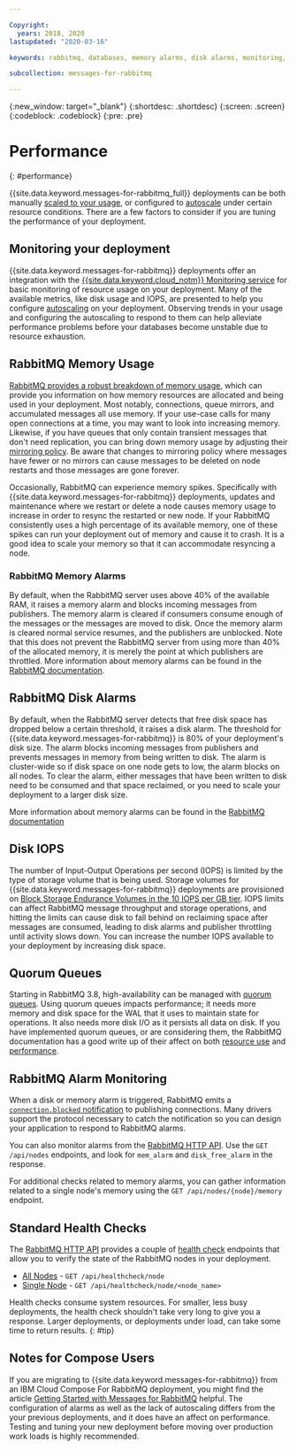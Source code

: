 ```yaml
---

Copyright:
  years: 2018, 2020
lastupdated: "2020-03-16"

keywords: rabbitmq, databases, memory alarms, disk alarms, monitoring, disk I/O

subcollection: messages-for-rabbitmq

---
```


{:new_window: target="_blank"}
{:shortdesc: .shortdesc}
{:screen: .screen}
{:codeblock: .codeblock}
{:pre: .pre}


# Performance
{: #performance}

{{site.data.keyword.messages-for-rabbitmq_full}} deployments can be both manually [scaled to your usage](/docs/messages-for-rabbitmq?topic=messages-for-rabbitmq-resources-scaling), or configured to [autoscale](/docs/messages-for-rabbitmq?topic=messages-for-rabbitmq-autoscaling) under certain resource conditions. There are a few factors to consider if you are tuning the performance of your deployment.

## Monitoring your deployment

{{site.data.keyword.messages-for-rabbitmq}} deployments offer an integration with the [{{site.data.keyword.cloud_notm}} Monitoring service](/docs/messages-for-rabbitmq?topic=messages-for-rabbitmq-sysdig-monitoring) for basic monitoring of resource usage on your deployment. Many of the available metrics, like disk usage and IOPS, are presented to help you configure [autoscaling](/docs/messages-for-rabbitmq?topic=messages-for-rabbitmq-autoscaling) on your deployment. Observing trends in your usage and configuring the autoscaling to respond to them can help alleviate performance problems before your databases become unstable due to resource exhaustion.

## RabbitMQ Memory Usage

[RabbitMQ provides a robust breakdown of memory usage](https://www.rabbitmq.com/memory-use.html#breakdown), which can provide you information on how memory resources are allocated and being used in your deployment. Most notably, connections, queue mirrors, and accumulated messages all use memory. If your use-case calls for many open connections at a time, you may want to look into increasing memory. Likewise, if you have queues that only contain transient messages that don't need replication, you can bring down memory usage by adjusting their [mirroring policy](/docs/messages-for-rabbitmq?topic=messages-for-rabbitmq-high-availability#high-availability-queue-configuration). Be aware that changes to mirroring policy where messages have fewer or no mirrors can cause messages to be deleted on node restarts and those messages are gone forever.

Occasionally, RabbitMQ can experience memory spikes. Specifically with {{site.data.keyword.messages-for-rabbitmq}} deployments, updates and maintenance where we restart or delete a node causes memory usage to increase in order to resync the restarted or new node. If your RabbitMQ consistently uses a high percentage of its available memory, one of these spikes can run your deployment out of memory and cause it to crash. It is a good idea to scale your memory so that it can accommodate resyncing a node.

### RabbitMQ Memory Alarms

By default, when the RabbitMQ server uses above 40% of the available RAM, it raises a memory alarm and blocks incoming messages from publishers. The memory alarm is cleared if consumers consume enough of the messages or the messages are moved to disk. Once the memory alarm is cleared normal service resumes, and the publishers are unblocked. Note that this does not prevent the RabbitMQ server from using more than 40% of the allocated memory, it is merely the point at which publishers are throttled. More information about memory alarms can be found in the [RabbitMQ documentation](https://www.rabbitmq.com/memory.html).

## RabbitMQ Disk Alarms

By default, when the RabbitMQ server detects that free disk space has dropped below a certain threshold, it raises a disk alarm. The threshold for {{site.data.keyword.messages-for-rabbitmq}} is 80% of your deployment's disk size. The alarm blocks incoming messages from publishers and prevents messages in memory from being written to disk. The alarm is cluster-wide so if disk space on one node gets to low, the alarm blocks on all nodes. To clear the alarm, either messages that have been written to disk need to be consumed and that space reclaimed, or you need to scale your deployment to a larger disk size.

More information about memory alarms can be found in the [RabbitMQ documentation](https://www.rabbitmq.com/disk-alarms.html)

## Disk IOPS

The number of Input-Output Operations per second (IOPS) is limited by the type of storage volume that is being used. Storage volumes for {{site.data.keyword.messages-for-rabbitmq}} deployments are provisioned on [Block Storage Endurance Volumes in the 10 IOPS per GB tier](/docs/BlockStorage?topic=BlockStorage-About#provendurance). IOPS limits can affect RabbitMQ message throughput and storage operations, and hitting the limits can cause disk to fall behind on reclaiming space after messages are consumed, leading to disk alarms and publisher throttling until activity slows down. You can increase the number IOPS available to your deployment by increasing disk space.

## Quorum Queues

Starting in RabbitMQ 3.8, high-availability can be managed with [quorum queues](https://www.rabbitmq.com/quorum-queues.html). Using quorum queues impacts performance; it needs more memory and disk space for the WAL that it uses to maintain state for operations. It also needs more disk I/O as it persists all data on disk. If you have implemented quorum queues, or are considering them, the RabbitMQ documentation has a good write up of their affect on both [resource use](https://www.rabbitmq.com/quorum-queues.html#resource-use) and [performance](https://www.rabbitmq.com/quorum-queues.html#performance).

## RabbitMQ Alarm Monitoring

When a disk or memory alarm is triggered, RabbitMQ emits a [`connection.blocked` notification](https://www.rabbitmq.com/connection-blocked.html) to publishing connections. Many drivers support the protocol necessary to catch the notification so you can design your application to respond to RabbitMQ alarms.

You can also monitor alarms from the [RabbitMQ HTTP API](/docs/messages-for-rabbitmq?topic=messages-for-rabbitmq-management-plugin#rabbitmq-management-http-api). Use the `GET /api/nodes` endpoints, and look for `mem_alarm` and `disk_free_alarm` in the response.

For additional checks related to memory alarms, you can gather information related to a single node's memory using the `GET /api/nodes/{node}/memory` endpoint.

## Standard Health Checks

The [RabbitMQ HTTP API](/docs/messages-for-rabbitmq?topic=messages-for-rabbitmq-management-plugin#rabbitmq-management-http-api) provides a couple of [health check](https://www.rabbitmq.com/monitoring.html#health-checks) endpoints that allow you to verify the state of the RabbitMQ nodes in your deployment. 

- [All Nodes](https://www.rabbitmq.com/monitoring.html#node-metrics) - `GET /api/healthcheck/node`
- [Single Node](https://www.rabbitmq.com/monitoring.html#node-metrics) - `GET /api/healthcheck/node/<node_name>`

Health checks consume system resources. For smaller, less busy deployments, the health check shouldn't take very long to give you a response. Larger deployments, or deployments under load, can take some time to return results.
{: #tip}

## Notes for Compose Users

If you are migrating to {{site.data.keyword.messages-for-rabbitmq}} from an IBM Cloud Compose For RabbitMQ deployment, you might find the article [Getting Started with Messages for RabbitMQ](https://www.ibm.com/cloud/blog/getting-started-with-ibm-cloud-messages-for-rabbitmq) helpful. The configuration of alarms as well as the lack of autoscaling differs from the your previous deployments, and it does have an affect on performance. Testing and tuning your new deployment before moving over production work loads is highly recommended.

